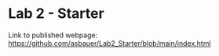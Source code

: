 # Lab 2 - Starter
Link to published webpage: https://github.com/asbauer/Lab2_Starter/blob/main/index.html